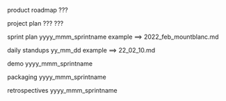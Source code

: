 
product roadmap
???


project plan
???
???


sprint plan
yyyy_mmm_sprintname
example ==> 2022_feb_mountblanc.md


daily standups
yy_mm_dd
example ==> 22_02_10.md


demo
yyyy_mmm_sprintname


packaging
yyyy_mmm_sprintname


retrospectives
yyyy_mmm_sprintname



